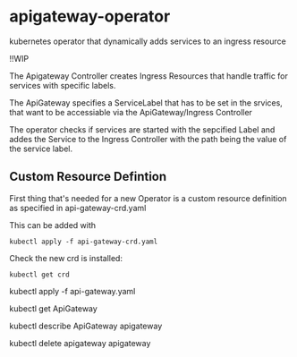 # apigateway-operator
kubernetes operator that dynamically adds services to an ingress resource

!!WIP

The Apigateway Controller creates Ingress Resources that handle traffic for services with specific labels.

The ApiGateway specifies a ServiceLabel that has to be set in the srvices, that want to be accessiable via the ApiGateway/Ingress Controller

The operator checks if services are started with the sepcified Label and addes the Service to the Ingress Controller with the path being the value of the service label.




## Custom Resource Defintion
First thing that's needed for a new Operator is a custom resource definition as specified in api-gateway-crd.yaml

This can be added with
```
kubectl apply -f api-gateway-crd.yaml
```

Check the new  crd is installed:
```
kubectl get crd
```


kubectl apply -f api-gateway.yaml

kubectl get ApiGateway

kubectl describe ApiGateway apigateway

kubectl delete apigateway apigateway


